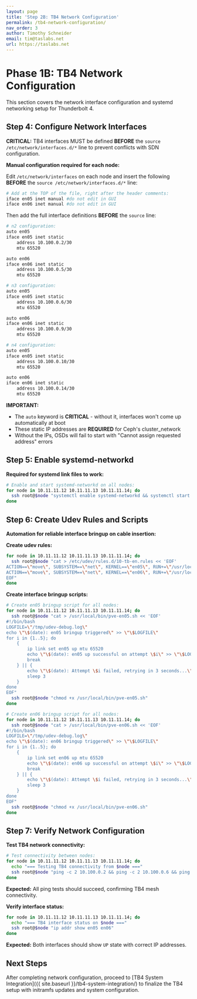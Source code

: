 ```yaml
---
layout: page
title: 'Step 2B: TB4 Network Configuration'
permalink: /tb4-network-configuration/
nav_order: 3
author: Timothy Schneider
email: tim@taslabs.net
url: https://taslabs.net
---
```


# Phase 1B: TB4 Network Configuration

This section covers the network interface configuration and systemd networking setup for
Thunderbolt 4.

## Step 4: Configure Network Interfaces

**CRITICAL:** TB4 interfaces MUST be defined **BEFORE** the `source /etc/network/interfaces.d/*`
line to prevent conflicts with SDN configuration.

**Manual configuration required for each node:**

Edit `/etc/network/interfaces` on each node and insert the following **BEFORE** the
`source /etc/network/interfaces.d/*` line:

```bash
# Add at the TOP of the file, right after the header comments:
iface en05 inet manual #do not edit in GUI
iface en06 inet manual #do not edit in GUI
```

Then add the full interface definitions **BEFORE** the `source` line:

```bash
# n2 configuration:
auto en05
iface en05 inet static
    address 10.100.0.2/30
    mtu 65520

auto en06
iface en06 inet static
    address 10.100.0.5/30
    mtu 65520

# n3 configuration:
auto en05
iface en05 inet static
    address 10.100.0.6/30
    mtu 65520

auto en06
iface en06 inet static
    address 10.100.0.9/30
    mtu 65520

# n4 configuration:
auto en05
iface en05 inet static
    address 10.100.0.10/30
    mtu 65520

auto en06
iface en06 inet static
    address 10.100.0.14/30
    mtu 65520
```

**IMPORTANT:**

- The `auto` keyword is **CRITICAL** - without it, interfaces won't come up automatically at boot
- These static IP addresses are **REQUIRED** for Ceph's cluster_network
- Without the IPs, OSDs will fail to start with "Cannot assign requested address" errors

## Step 5: Enable systemd-networkd

**Required for systemd link files to work:**

```bash
# Enable and start systemd-networkd on all nodes:
for node in 10.11.11.12 10.11.11.13 10.11.11.14; do
  ssh root@$node "systemctl enable systemd-networkd && systemctl start systemd-networkd"
done
```

## Step 6: Create Udev Rules and Scripts

**Automation for reliable interface bringup on cable insertion:**

**Create udev rules:**

```bash
for node in 10.11.11.12 10.11.11.13 10.11.11.14; do
  ssh root@$node "cat > /etc/udev/rules.d/10-tb-en.rules << 'EOF'
ACTION==\"move\", SUBSYSTEM==\"net\", KERNEL==\"en05\", RUN+=\"/usr/local/bin/pve-en05.sh\"
ACTION==\"move\", SUBSYSTEM==\"net\", KERNEL==\"en06\", RUN+=\"/usr/local/bin/pve-en06.sh\"
EOF"
done
```

**Create interface bringup scripts:**

```bash
# Create en05 bringup script for all nodes:
for node in 10.11.11.12 10.11.11.13 10.11.11.14; do
  ssh root@$node "cat > /usr/local/bin/pve-en05.sh << 'EOF'
#!/bin/bash
LOGFILE=\"/tmp/udev-debug.log\"
echo \"\$(date): en05 bringup triggered\" >> \"\$LOGFILE\"
for i in {1..5}; do
    {
        ip link set en05 up mtu 65520
        echo \"\$(date): en05 up successful on attempt \$i\" >> \"\$LOGFILE\"
        break
    } || {
        echo \"\$(date): Attempt \$i failed, retrying in 3 seconds...\" >> \"\$LOGFILE\"
        sleep 3
    }
done
EOF"
  ssh root@$node "chmod +x /usr/local/bin/pve-en05.sh"
done

# Create en06 bringup script for all nodes:
for node in 10.11.11.12 10.11.11.13 10.11.11.14; do
  ssh root@$node "cat > /usr/local/bin/pve-en06.sh << 'EOF'
#!/bin/bash
LOGFILE=\"/tmp/udev-debug.log\"
echo \"\$(date): en06 bringup triggered\" >> \"\$LOGFILE\"
for i in {1..5}; do
    {
        ip link set en06 up mtu 65520
        echo \"\$(date): en06 up successful on attempt \$i\" >> \"\$LOGFILE\"
        break
    } || {
        echo \"\$(date): Attempt \$i failed, retrying in 3 seconds...\" >> \"\$LOGFILE\"
        sleep 3
    }
done
EOF"
  ssh root@$node "chmod +x /usr/local/bin/pve-en06.sh"
done
```

## Step 7: Verify Network Configuration

**Test TB4 network connectivity:**

```bash
# Test connectivity between nodes:
for node in 10.11.11.12 10.11.11.13 10.11.11.14; do
  echo "=== Testing TB4 connectivity from $node ==="
  ssh root@$node "ping -c 2 10.100.0.2 && ping -c 2 10.100.0.6 && ping -c 2 10.100.0.10"
done
```

**Expected:** All ping tests should succeed, confirming TB4 mesh connectivity.

**Verify interface status:**

```bash
for node in 10.11.11.12 10.11.11.13 10.11.11.14; do
  echo "=== TB4 interface status on $node ==="
  ssh root@$node "ip addr show en05 en06"
done
```

**Expected:** Both interfaces should show `UP` state with correct IP addresses.

## Next Steps

After completing network configuration, proceed to [TB4 System
Integration]({{ site.baseurl }}/tb4-system-integration/) to finalize the TB4 setup with initramfs
updates and system configuration.

